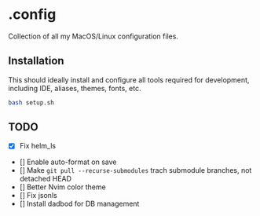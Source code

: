 # .config
Collection of all my MacOS/Linux configuration files.

## Installation
This should ideally install and configure all tools required
for development, including IDE, aliases, themes, fonts, etc.

```bash
bash setup.sh
```

## TODO
- [x] Fix helm_ls
- [] Enable auto-format on save
- [] Make `git pull --recurse-submodules` trach submodule branches, not detached HEAD
- [] Better Nvim color theme
- [] Fix jsonls
- [] Install dadbod for DB management
